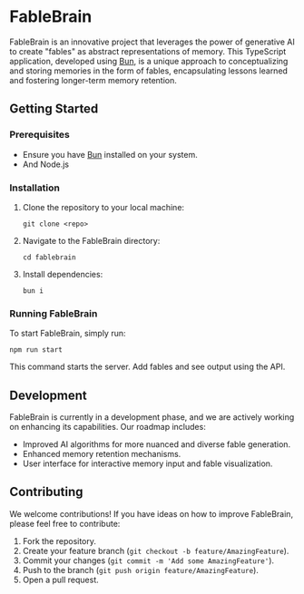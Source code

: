 # FableBrain

FableBrain is an innovative project that leverages the power of generative AI to create "fables" as abstract representations of memory. This TypeScript application, developed using [Bun](https://bun.sh/), is a unique approach to conceptualizing and storing memories in the form of fables, encapsulating lessons learned and fostering longer-term memory retention.

## Getting Started

### Prerequisites

-   Ensure you have [Bun](https://bun.sh/) installed on your system.
-   And Node.js

### Installation

1. Clone the repository to your local machine:
    ```
    git clone <repo>
    ```
2. Navigate to the FableBrain directory:
    ```
    cd fablebrain
    ```
3. Install dependencies:
    ```
    bun i
    ```

### Running FableBrain

To start FableBrain, simply run:

```
npm run start
```

This command starts the server. Add fables and see output using the API.

## Development

FableBrain is currently in a development phase, and we are actively working on enhancing its capabilities. Our roadmap includes:

-   Improved AI algorithms for more nuanced and diverse fable generation.
-   Enhanced memory retention mechanisms.
-   User interface for interactive memory input and fable visualization.

## Contributing

We welcome contributions! If you have ideas on how to improve FableBrain, please feel free to contribute:

1. Fork the repository.
2. Create your feature branch (`git checkout -b feature/AmazingFeature`).
3. Commit your changes (`git commit -m 'Add some AmazingFeature'`).
4. Push to the branch (`git push origin feature/AmazingFeature`).
5. Open a pull request.
